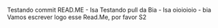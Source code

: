 Testando commit READ.ME - Isa
Testando pull da Bia - Isa
oioioioio - bia
Vamos escrever logo esse Read.Me, por favor S2